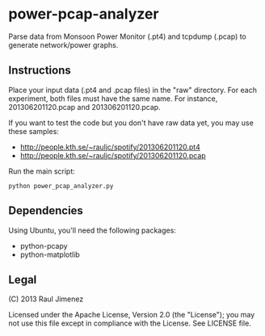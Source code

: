 power-pcap-analyzer
===================

Parse data from Monsoon Power Monitor (.pt4) and tcpdump (.pcap) to generate network/power graphs.


Instructions
------------

Place your input data (.pt4 and .pcap files) in the "raw" directory. For each experiment, both files must have the same name. For instance, 201306201120.pcap and 201306201120.pcap.

If you want to test the code but you don't have raw data yet, you may use these samples:
- http://people.kth.se/~rauljc/spotify/201306201120.pt4
- http://people.kth.se/~rauljc/spotify/201306201120.pcap

Run the main script:

```
python power_pcap_analyzer.py
```


Dependencies
------------

Using Ubuntu, you'll need the following packages:

- python-pcapy
- python-matplotlib


Legal
-----

(C) 2013 Raul Jimenez

Licensed under the Apache License, Version 2.0 (the "License"); you may not
use this file except in compliance with the License. See LICENSE file.
